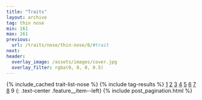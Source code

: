 ```yaml
---
title: "Traits"
layout: archive
tag: thin nose
min: 161
max: 161
previous:
  url: /traits/nose/thin-nose/8/#trait
next:
header:
  overlay_image: /assets/images/cover.jpg
  overlay_filter: rgba(0, 0, 0, 0.5)
---
```

{% include_cached trait-list-nose %}
{% include tag-results %}
[1](/traits/nose/thin-nose/1/#trait) [2](/traits/nose/thin-nose/2/#trait) [3](/traits/nose/thin-nose/3/#trait) [4](/traits/nose/thin-nose/4/#trait) [5](/traits/nose/thin-nose/5/#trait) [6](/traits/nose/thin-nose/6/#trait) [7](/traits/nose/thin-nose/7/#trait) [8](/traits/nose/thin-nose/8/#trait) 9 
{: .text-center .feature__item--left}
{% include post_pagination.html %}
